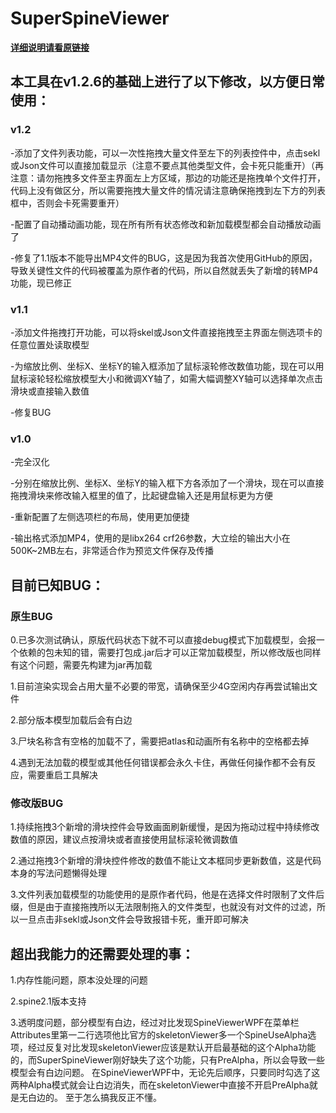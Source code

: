 # SuperSpineViewer

[**详细说明请看原链接**](https://github.com/Aloento/SuperSpineViewer/blob/master/README.md)


## 本工具在v1.2.6的基础上进行了以下修改，以方便日常使用：
### v1.2
-添加了文件列表功能，可以一次性拖拽大量文件至左下的列表控件中，点击sekl或Json文件可以直接加载显示（注意不要点其他类型文件，会卡死只能重开）（再注意：请勿拖拽多文件至主界面左上方区域，那边的功能还是拖拽单个文件打开，代码上没有做区分，所以需要拖拽大量文件的情况请注意确保拖拽到左下方的列表框中，否则会卡死需要重开）

-配置了自动播动画功能，现在所有所有状态修改和新加载模型都会自动播放动画了

-修复了1.1版本不能导出MP4文件的BUG，这是因为我首次使用GitHub的原因，导致关键性文件的代码被覆盖为原作者的代码，所以自然就丢失了新增的转MP4功能，现已修正
### v1.1

-添加文件拖拽打开功能，可以将skel或Json文件直接拖拽至主界面左侧选项卡的任意位置处读取模型

-为缩放比例、坐标X、坐标Y的输入框添加了鼠标滚轮修改数值功能，现在可以用鼠标滚轮轻松缩放模型大小和微调XY轴了，如需大幅调整XY轴可以选择单次点击滑块或直接输入数值

-修复BUG

### v1.0

-完全汉化

-分别在缩放比例、坐标X、坐标Y的输入框下方各添加了一个滑块，现在可以直接拖拽滑块来修改输入框里的值了，比起键盘输入还是用鼠标更为方便

-重新配置了左侧选项栏的布局，使用更加便捷

-输出格式添加MP4，使用的是libx264 crf26参数，大立绘的输出大小在500K~2MB左右，非常适合作为预览文件保存及传播

## 目前已知BUG：

### 原生BUG
0.已多次测试确认，原版代码状态下就不可以直接debug模式下加载模型，会报一个依赖的包未知的错，需要打包成.jar后才可以正常加载模型，所以修改版也同样有这个问题，需要先构建为jar再加载

1.目前渲染实现会占用大量不必要的带宽，请确保至少4G空闲内存再尝试输出文件

2.部分版本模型加载后会有白边

3.尸块名称含有空格的加载不了，需要把atlas和动画所有名称中的空格都去掉

4.遇到无法加载的模型或其他任何错误都会永久卡住，再做任何操作都不会有反应，需要重启工具解决

### 修改版BUG

1.持续拖拽3个新增的滑块控件会导致画面刷新缓慢，是因为拖动过程中持续修改数值的原因，建议点按滑块或者直接使用鼠标滚轮微调数值

2.通过拖拽3个新增的滑块控件修改的数值不能让文本框同步更新数值，这是代码本身的写法问题懒得处理

3.文件列表加载模型的功能使用的是原作者代码，他是在选择文件时限制了文件后缀，但是由于直接拖拽所以无法限制拖入的文件类型，也就没有对文件的过滤，所以一旦点击非sekl或Json文件会导致报错卡死，重开即可解决

## 超出我能力的还需要处理的事：
1.内存性能问题，原本没处理的问题

2.spine2.1版本支持

3.透明度问题，部分模型有白边，经过对比发现SpineViewerWPF在菜单栏Attributes里第一二行选项他比官方的skeletonViewer多一个SpineUseAlpha选项，经过反复对比发现skeletonViewer应该是默认开启最基础的这个Alpha功能的，而SuperSpineViewer刚好缺失了这个功能，只有PreAlpha，所以会导致一些模型会有白边问题。
在SpineViewerWPF中，无论先后顺序，只要同时勾选了这两种Alpha模式就会让白边消失，而在skeletonViewer中直接不开启PreAlpha就是无白边的。
至于怎么搞我反正不懂。
